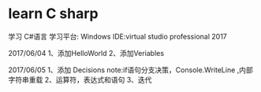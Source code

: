 # learn C sharp

学习 C#语言
学习平台: Windows 
IDE:virtual studio professional 2017

2017/06/04
1、添加HelloWorld
2、添加Veriables

2017/06/05
1、添加 Decisions
note:if语句分支决策，Console.WriteLine ,内部字符串重载
2、运算符，表达式和语句
3、迭代
